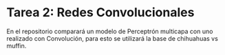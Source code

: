 # Tarea 2: Redes Convolucionales
En el repositorio comparará un modelo de Perceptrón multicapa con uno realizado con Convolución, para esto se utilizará la base de chihuahuas vs muffin.
